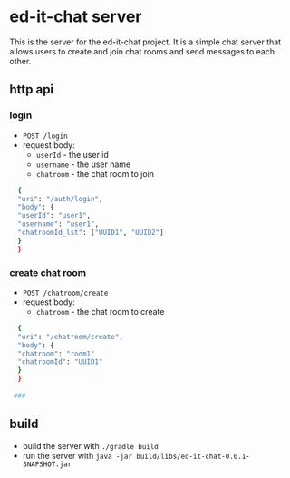 # ed-it-chat server

This is the server for the ed-it-chat project. It is a simple chat server that allows users to create and join chat rooms and send messages to each other.


## http api

### login
- `POST /login`
- request body:
  - `userId` - the user id
  - `username` - the user name
  - `chatroom` - the chat room to join
```bash
  {
  "uri": "/auth/login",
  "body": {
  "userId": "user1",
  "username": "user1",
  "chatroomId_lst": ["UUID1", "UUID2"]
  }
  }
```

### create chat room
- `POST /chatroom/create`
- request body:
  - `chatroom` - the chat room to create
```bash
  {
  "uri": "/chatroom/create",
  "body": {
  "chatroom": "room1"
  "chatroomId": "UUID1"
  }
  }
  
 ###
```


## build
- build the server with `./gradle build`
- run the server with `java -jar build/libs/ed-it-chat-0.0.1-SNAPSHOT.jar`

